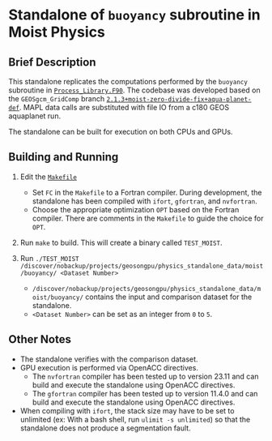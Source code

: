 # Standalone of `buoyancy` subroutine in Moist Physics

## Brief Description

This standalone replicates the computations performed by the `buoyancy` subroutine in [`Process_Library.F90`](https://github.com/GEOS-ESM/GEOSgcm_GridComp/blob/2.1.3%2Bmoist-zero-divide-fix%2Baqua-planet-def/GEOSagcm_GridComp/GEOSphysics_GridComp/GEOSmoist_GridComp/Process_Library.F90#L710).  The codebase was developed based on the `GEOSgcm_GridComp` branch [`2.1.3+moist-zero-divide-fix+aqua-planet-def`](https://github.com/GEOS-ESM/GEOSgcm_GridComp/tree/2.1.3%2Bmoist-zero-divide-fix%2Baqua-planet-def).  MAPL data calls are substituted with file IO from a c180 GEOS aquaplanet run.  

The standalone can be built for execution on both CPUs and GPUs.

## Building and Running

1. Edit the [`Makefile`](https://github.com/GEOS-ESM/GEOSgcm_GridComp/blob/orphan/openacc/moist/buoyancy/Makefile)
    - Set `FC` in the `Makefile` to a Fortran compiler.  During development, the standalone has been compiled with `ifort`, `gfortran`, and `nvfortran`.
    - Choose the appropriate optimization `OPT` based on the Fortran compiler.  There are comments in the `Makefile` to guide the choice for `OPT`.

2. Run `make` to build.  This will create a binary called `TEST_MOIST`.

3. Run `./TEST_MOIST /discover/nobackup/projects/geosongpu/physics_standalone_data/moist/buoyancy/ <Dataset Number>`
    - `/discover/nobackup/projects/geosongpu/physics_standalone_data/moist/buoyancy/` contains the input and comparison dataset for the standalone.
    - `<Dataset Number>` can be set as an integer from `0` to `5`.

## Other Notes
- The standalone verifies with the comparison dataset.
- GPU execution is performed via OpenACC directives.
    - The `nvfortran` compiler has been tested up to version 23.11 and can build and execute the standalone using OpenACC directives.
    - The `gfortran` compiler has been tested up to version 11.4.0 and can build and execute the standalone using OpenACC directives.
- When compiling with `ifort`, the stack size may have to be set to unlimited (ex: With a bash shell, run `ulimit -s unlimited`) so that the standalone does not produce a segmentation fault.
